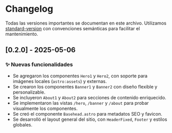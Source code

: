 # Changelog

Todas las versiones importantes se documentan en este archivo. Utilizamos [standard-version](https://github.com/conventional-changelog/standard-version) con convenciones semánticas para facilitar el mantenimiento.

## [0.2.0] - 2025-05-06

### ✨ Nuevas funcionalidades

- Se agregaron los componentes `Hero1` y `Hero2`, con soporte para imágenes locales (`astro:assets`) y externas.
- Se crearon los componentes `Banner1` y `Banner2` con diseño flexible y personalizable.
- Se incluyeron `About1` y `About2` para secciones de contenido enriquecido.
- Se implementaron las vistas `/hero`, `/banner` y `/about` para probar visualmente los componentes.
- Se creó el componente `Basehead.astro` para metadatos SEO y favicon.
- Se desarrolló el layout general del sitio, con `HeaderFixed`, `Footer` y estilos globales.
